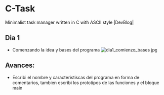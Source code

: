 # C-Task
Minimalist task manager written in C with ASCII style
|DevBlog|

## Dia 1 
- Comenzando la idea y bases del programa
![dia1_comienzo_bases jpg](https://github.com/user-attachments/assets/4a903d94-dc11-4cdc-a78c-512275b35db5)

## Avances:
- Escribi el nombre y caracteristiscas del programa en forma de comentarios, tambien escribi los prototipos de las funciones y el bloque main
